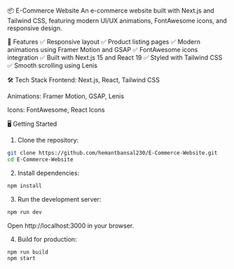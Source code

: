 📦 E-Commerce Website
An e-commerce website built with Next.js and Tailwind CSS, featuring modern UI/UX animations, FontAwesome icons, and responsive design.

🚀 Features
✅ Responsive layout
✅ Product listing pages
✅ Modern animations using Framer Motion and GSAP
✅ FontAwesome icons integration
✅ Built with Next.js 15 and React 19
✅ Styled with Tailwind CSS
✅ Smooth scrolling using Lenis

🛠️ Tech Stack
Frontend: Next.js, React, Tailwind CSS

Animations: Framer Motion, GSAP, Lenis

Icons: FontAwesome, React Icons

🖥️ Getting Started
1. Clone the repository:
 ```bash
git clone https://github.com/hemantbansal230/E-Commerce-Website.git
cd E-Commerce-Website
 ```

2. Install dependencies:
 ```bash
npm install
 ```
3. Run the development server:
 ```bash
npm run dev
 ```
Open http://localhost:3000 in your browser.

4. Build for production:
 ```bash
npm run build
npm start
 ```
